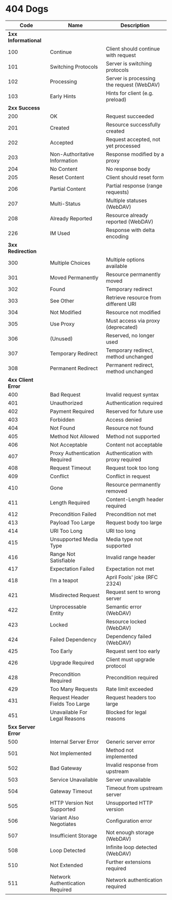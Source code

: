 # 404 Dogs

| Code | Name                           | Description |
|------|--------------------------------|-------------|
| **1xx Informational** | | |
| 100  | Continue                       | Client should continue with request |
| 101  | Switching Protocols            | Server is switching protocols |
| 102  | Processing                     | Server is processing the request (WebDAV) |
| 103  | Early Hints                    | Hints for client (e.g. preload) |
| **2xx Success** | | |
| 200  | OK                             | Request succeeded |
| 201  | Created                        | Resource successfully created |
| 202  | Accepted                       | Request accepted, not yet processed |
| 203  | Non-Authoritative Information  | Response modified by a proxy |
| 204  | No Content                     | No response body |
| 205  | Reset Content                  | Client should reset form |
| 206  | Partial Content                | Partial response (range requests) |
| 207  | Multi-Status                   | Multiple statuses (WebDAV) |
| 208  | Already Reported               | Resource already reported (WebDAV) |
| 226  | IM Used                        | Response with delta encoding |
| **3xx Redirection** | | |
| 300  | Multiple Choices               | Multiple options available |
| 301  | Moved Permanently              | Resource permanently moved |
| 302  | Found                          | Temporary redirect |
| 303  | See Other                      | Retrieve resource from different URI |
| 304  | Not Modified                   | Resource not modified |
| 305  | Use Proxy                      | Must access via proxy (deprecated) |
| 306  | (Unused)                       | Reserved, no longer used |
| 307  | Temporary Redirect             | Temporary redirect, method unchanged |
| 308  | Permanent Redirect             | Permanent redirect, method unchanged |
| **4xx Client Error** | | |
| 400  | Bad Request                    | Invalid request syntax |
| 401  | Unauthorized                   | Authentication required |
| 402  | Payment Required               | Reserved for future use |
| 403  | Forbidden                      | Access denied |
| 404  | Not Found                      | Resource not found |
| 405  | Method Not Allowed             | Method not supported |
| 406  | Not Acceptable                 | Content not acceptable |
| 407  | Proxy Authentication Required  | Authentication with proxy required |
| 408  | Request Timeout                | Request took too long |
| 409  | Conflict                       | Conflict in request |
| 410  | Gone                           | Resource permanently removed |
| 411  | Length Required                | Content-Length header required |
| 412  | Precondition Failed            | Precondition not met |
| 413  | Payload Too Large              | Request body too large |
| 414  | URI Too Long                   | URI too long |
| 415  | Unsupported Media Type         | Media type not supported |
| 416  | Range Not Satisfiable          | Invalid range header |
| 417  | Expectation Failed             | Expectation not met |
| 418  | I’m a teapot                   | April Fools' joke (RFC 2324) |
| 421  | Misdirected Request            | Request sent to wrong server |
| 422  | Unprocessable Entity           | Semantic error (WebDAV) |
| 423  | Locked                         | Resource locked (WebDAV) |
| 424  | Failed Dependency              | Dependency failed (WebDAV) |
| 425  | Too Early                      | Request sent too early |
| 426  | Upgrade Required               | Client must upgrade protocol |
| 428  | Precondition Required          | Precondition required |
| 429  | Too Many Requests              | Rate limit exceeded |
| 431  | Request Header Fields Too Large| Request headers too large |
| 451  | Unavailable For Legal Reasons  | Blocked for legal reasons |
| **5xx Server Error** | | |
| 500  | Internal Server Error          | Generic server error |
| 501  | Not Implemented                | Method not implemented |
| 502  | Bad Gateway                    | Invalid response from upstream |
| 503  | Service Unavailable            | Server unavailable |
| 504  | Gateway Timeout                | Timeout from upstream server |
| 505  | HTTP Version Not Supported     | Unsupported HTTP version |
| 506  | Variant Also Negotiates        | Configuration error |
| 507  | Insufficient Storage           | Not enough storage (WebDAV) |
| 508  | Loop Detected                  | Infinite loop detected (WebDAV) |
| 510  | Not Extended                   | Further extensions required |
| 511  | Network Authentication Required| Network authentication required |
